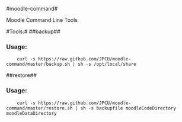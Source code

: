 #moodle-command#


Moodle Command Line Tools


#Tools:#
##backup##

### Usage: ###
```
    curl -s https://raw.github.com/JPCU/moodle-command/master/backup.sh | sh -s /opt/local/share
```  

##restore##

### Usage: ###
```
    curl -s https://raw.github.com/JPCU/moodle-command/master/restore.sh | sh -s backupfile moodleCodeDirectory moodleDataDirectory
```
